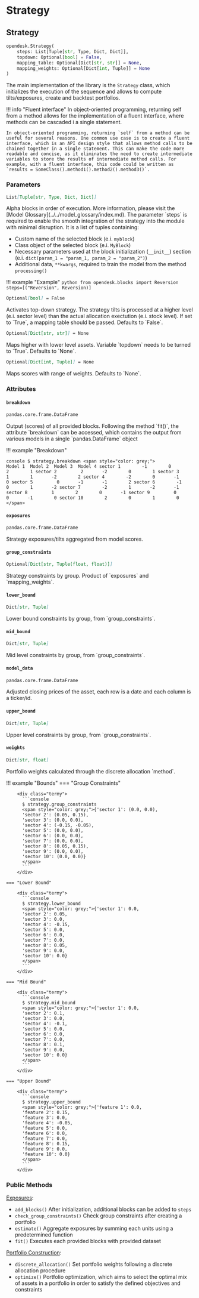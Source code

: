 # Strategy

## Strategy

```python
opendesk.Strategy(
    steps: List[Tuple[str, Type, Dict, Dict]], 
    topdown: Optional[bool] = False, 
    mapping_table: Optional[Dict[str, str]] = None, 
    mapping_weights: Optional[Dict[int, Tuple]] = None
)
```

The main implementation of the library is the `Strategy` class, which initializes the execution of the sequence and allows to compute tilts/exposures, create and backtest portfolios.

!!! info "Fluent interface"
    In object-oriented programming, returning self from a method allows for the implementation of a fluent interface, where methods can be cascaded i a single statement.

    In object-oriented programming, returning `self` from a method can be useful for several reasons. One common use case is to create a fluent interface, which is an API design style that allows method calls to be chained together in a single statement. This can make the code more readable and concise, as it eliminates the need to create intermediate variables to store the results of intermediate method calls. For example, with a fluent interface, this code could be written as `results = SomeClass().method1().method2().method3()`.

### Parameters

``` markdown title="steps"
List[Tuple[str, Type, Dict, Dict]]
```
<div class="result" markdown>
Alpha blocks in order of execution. More information, please visit the [Model Glossary](../../model_glossary/index.md).
The parameter `steps` is required to enable the smooth integration of the strategy into the module with minimal disruption. It is a list of tuples containing:

* Custom name of the selected block (e.i. `myblock`)
* Class object of the selected block (e.i. `MyBlock`)
* Necessary parameters used at the block initialization (`__init__`) section (e.i. `dict(param_1 = "param_1, param_2 = "param_2")`)
* Additional data, `**kwargs`, required to train the model from the method `processing()`

!!! example "Example"
    ```python
    from opendesk.blocks import Reversion
    steps=[("Reversion", Reversion)]
    ```

</div>

``` markdown title="topdown"
Optional[bool] = False
```
<div class="result" markdown>
Activates top-down strategy. The strategy tilts is processed at a higher level (e.i. sector level) than the actual allocation exectution (e.i. stock level). If set to `True`, a mapping table should be passed. Defaults to `False`.
</div>

``` markdown title="mapping_table"
Optional[Dict[str, str]] = None
```
<div class="result" markdown>
Maps higher with lower level assets. Variable `topdown` needs to be turned to `True`. Defaults to `None`.
</div>

``` markdown title="mapping_weights"
Optional[Dict[int, Tuple]] = None
```
<div class="result" markdown>
Maps scores with range of weights. Defaults to `None`.
</div>

### Attributes

#### `breakdown`

``` markdown title="breakdown"
pandas.core.frame.DataFrame
```
<div class="result" markdown>
Output (scores) of all provided blocks. Following the method `fit()`, the attribute `breakdown` can be accessed, which contains the output from various models in a single `pandas.DataFrame` object

!!! example "Breakdown"
    <div class="termy">
    ```console
    $ strategy.breakdown
    <span style="color: grey;">           Model 1  Model 2  Model 3  Model 4
    sector 1        -1        0        2        1
    sector 2         2       -2        0        1
    sector 3         1        1       -2        2
    sector 4        -2        0       -1        0
    sector 5         0       -1       -1        2
    sector 6        -1        0        1       -2
    sector 7        -2        1       -2       -1
    sector 8         1        2        0       -1
    sector 9         0        0       -1        0
    sector 10        2        0        1        0
    </span>
    ```
    </div>

</div>

#### `exposures`

``` markdown title="exposures"
pandas.core.frame.DataFrame
```
<div class="result" markdown>
Strategy exposures/tilts aggregated from model scores.
</div>

#### `group_constraints`

``` markdown title="group_constraints"
Optional[Dict[str, Tuple(float, float)]]
```
<div class="result" markdown>
Strategy constraints by group. Product of `exposures` and `mapping_weights`.
</div>

#### `lower_bound`

``` markdown title="lower_bound"
Dict[str, Tuple]
```
<div class="result" markdown>
Lower bound constraints by group, from `group_constraints`.
</div>

#### `mid_bound`

``` markdown title="mid_bound"
Dict[str, Tuple]
```
<div class="result" markdown>
Mid level constraints by group, from `group_constraints`.
</div>

#### `model_data`

``` markdown title="model_data"
pandas.core.frame.DataFrame
```
<div class="result" markdown>
Adjusted closing prices of the asset, each row is a date and each column is a ticker/id.
</div>

#### `upper_bound`

``` markdown title="upper_bound"
Dict[str, Tuple]
```
<div class="result" markdown>
Upper level constraints by group, from `group_constraints`.
</div>

#### `weights`

``` markdown title="weights"
Dict[str, float]
```
<div class="result" markdown>
Portfolio weights calculated through the discrete allocation `method`.
</div>

!!! example "Bounds"
    === "Group Constraints"

        <div class="termy">
          ```console
          $ strategy.group_constraints
          <span style="color: grey;">{'sector 1': (0.0, 0.0),
          'sector 2': (0.05, 0.15),
          'sector 3': (0.0, 0.0),
          'sector 4': (-0.15, -0.05),
          'sector 5': (0.0, 0.0),
          'sector 6': (0.0, 0.0),
          'sector 7': (0.0, 0.0),
          'sector 8': (0.05, 0.15),
          'sector 9': (0.0, 0.0),
          'sector 10': (0.0, 0.0)}
          </span>
          ```
        </div>

    === "Lower Bound"

        <div class="termy">
          ```console
          $ strategy.lower_bound
          <span style="color: grey;">{'sector 1': 0.0,
          'sector 2': 0.05,
          'sector 3': 0.0,
          'sector 4': -0.15,
          'sector 5': 0.0,
          'sector 6': 0.0,
          'sector 7': 0.0,
          'sector 8': 0.05,
          'sector 9': 0.0,
          'sector 10': 0.0}
          </span>
          ```
        </div>

    === "Mid Bound"

        <div class="termy">
          ```console
          $ strategy.mid_bound
          <span style="color: grey;">{'sector 1': 0.0,
          'sector 2': 0.1,
          'sector 3': 0.0,
          'sector 4': -0.1,
          'sector 5': 0.0,
          'sector 6': 0.0,
          'sector 7': 0.0,
          'sector 8': 0.1,
          'sector 9': 0.0,
          'sector 10': 0.0}
          </span>
          ```
        </div>

    === "Upper Bound"

        <div class="termy">
          ```console
          $ strategy.upper_bound
          <span style="color: grey;">{'feature 1': 0.0,
          'feature 2': 0.15,
          'feature 3': 0.0,
          'feature 4': -0.05,
          'feature 5': 0.0,
          'feature 6': 0.0,
          'feature 7': 0.0,
          'feature 8': 0.15,
          'feature 9': 0.0,
          'feature 10': 0.0}
          </span>
          ```
        </div>

### Public Methods

[Exposures](./exposures.md):

* `add_blocks()` After initialization, additional blocks can be added to `steps`
* `check_group_constraints()` Check group constraints after creating a portfolio
* `estimate()` Aggregate exposures by summing each units using a predetermined function
* `fit()` Executes each provided blocks with provided dataset

[Portfolio Construction](./portfolio_construction/index.md):

* `discrete_allocation()` Set portfolio weights following a discrete allocation procedure
* `optimize()` Portfolio optimization, which aims to select the optimal mix of assets in a portfolio in order to satisfy the defined objectives and constraints
